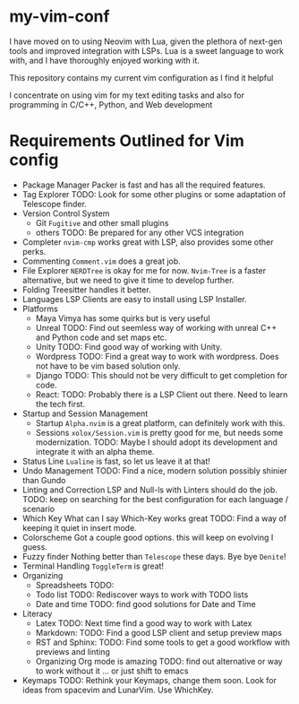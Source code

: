 my-vim-conf
===========

I have moved on to using Neovim with Lua, given the plethora of next-gen tools
and improved integration with LSPs. Lua is a sweet language to work with, and
I have thoroughly enjoyed working with it.

This repository contains my current vim configuration as I find it helpful 

I concentrate on using vim for my text editing tasks and also for programming
in C/C++, Python, and Web development


Requirements Outlined for Vim config
====================================

- Package Manager
    Packer is fast and has all the required features.
- Tag Explorer
    TODO: Look for some other plugins or some adaptation of Telescope finder.
- Version Control System
    + Git
        `Fugitive` and other small plugins
    + others
        TODO: Be prepared for any other VCS integration
- Completer
    `nvim-cmp` works great with LSP, also provides some other perks.
- Commenting
    `Comment.vim` does a great job.
- File Explorer
    `NERDTree` is okay for me for now. `Nvim-Tree` is a faster
    alternative, but we need to give it time to develop further.
- Folding
    Treesitter handles it better.
- Languages
    LSP Clients are easy to install using LSP Installer.
- Platforms
    - Maya
        Vimya has some quirks but is very useful
    - Unreal
        TODO: Find out seemless way of working with unreal C++ and Python code
        and set maps etc.
    - Unity
        TODO: Find good way of working with Unity.
    - Wordpress
        TODO: Find a great way to work with wordpress. Does not have to be vim
        based solution only.
    - Django
        TODO: This should not be very difficult to get completion for code.
    - React:
        TODO: Probably there is a LSP Client out there. Need to learn the tech
        first.
- Startup and Session Management
    - Startup
        `Alpha.nvim` is a great platform, can definitely work with this.
    - Sessions
        `xolox/Session.vim` is pretty good for me, but needs some
        modernization. 
        TODO: Maybe I should adopt its development and integrate it
        with an alpha theme.
- Status Line
    `Lualine` is fast, so let us leave it at that!
- Undo Management
    TODO: Find a nice, modern solution possibly shinier than Gundo
- Linting and Correction
    LSP and Null-ls with Linters should do the job.
    TODO: keep on searching for the best configuration for each language /
    scenario
- Which Key
    What can I say Which-Key works great
    TODO: Find a way of keeping it quiet in insert mode.
- Colorscheme
    Got a couple good options. this will keep on evolving I guess.
- Fuzzy finder
    Nothing better than `Telescope` these days. Bye bye `Denite`!
- Terminal Handling
    `ToggleTerm` is great!
- Organizing
    - Spreadsheets
        TODO: 
    - Todo list
        TODO: Rediscover ways to work with TODO lists
    - Date and time
        TODO: find good solutions for Date and Time
- Literacy
    - Latex
        TODO: Next time find a good way to work with Latex
    - Markdown:
        TODO: Find a good LSP client and setup preview maps
    - RST and Sphinx:
        TODO: Find some tools to get a good workflow with previews and linting
    - Organizing
        Org mode is amazing
        TODO: find out alternative or way to work without it ... or just shift
        to emacs
- Keymaps
    TODO: Rethink your Keymaps, change them soon. Look for ideas from spacevim
    and LunarVim. Use WhichKey.
